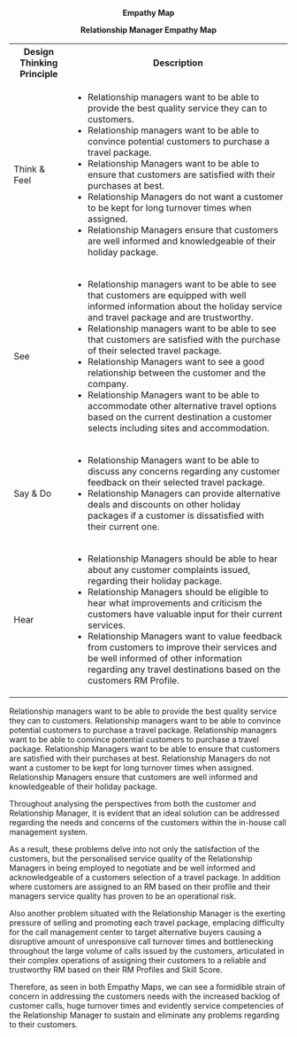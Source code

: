 <p align="center">
  <b>Empathy Map</b>
  
 <p align="center">
  <b>Relationship Manager Empathy Map</b>
  
  <p align="center">

<table style="width: 100%">
  <tr>
    <th>Design Thinking Principle</th>
    <th>Description</th>
  </tr>
  
  <tr>
  <td>Think & Feel</td>
  <td>
    <ul>
      <li>Relationship managers want to be able to provide the best quality service they can to customers.</li>
      <li>Relationship managers want to be able to convince potential customers to purchase a travel package.</li>
<li>Relationship Managers want to be able to ensure that customers are satisfied with their purchases at best.</li>
<li>Relationship Managers do not want a customer to be kept for long turnover times when assigned. </li>
<li>Relationship Managers ensure that customers are well informed and knowledgeable of their holiday package.</li>
      </ul>
  </td>
  
  <tr>
  <td>See</td>
  <td>
    <ul>
      <li>Relationship managers want to be able to see that customers are equipped with well informed information about the holiday service and travel package and are trustworthy.</li>
<li>Relationship managers want to be able to see that customers are satisfied with the purchase of their selected travel package.</li>
      <li>Relationship Managers want to see a good relationship between the customer and the company.</li>
<li>Relationship Managers want to be able to accommodate other alternative travel options based on the current destination a customer selects including sites and accommodation.</li>
      </ul>
  </td>
  
  <tr>
  <td>Say & Do</td>
  <td>
    <ul>
      <li>Relationship Managers want to be able to discuss any concerns regarding any customer feedback on their selected travel package.</li>
<li>Relationship Managers can provide alternative deals and discounts on other holiday packages if a customer is dissatisfied with their current one.</li>
      </ul>
  </td>
  
  <tr>
  <td>Hear</td>
  <td>
    <ul>
      <li>Relationship Managers should be able to hear about any customer complaints issued, regarding their holiday package.</li>
<li>Relationship Managers should be eligible to hear what improvements and criticism the customers have valuable input for their current services.</li>
<li>Relationship Managers want to value feedback from customers to improve their services and be well informed of other information regarding any travel destinations based on the customers RM Profile.</li>
      </ul>
  </td>
</table>


Relationship managers want to be able to provide the best quality service they can to customers. Relationship managers want to be able to convince potential customers to purchase a travel package. Relationship managers want to be able to convince potential customers to purchase a travel package. Relationship Managers want to be able to ensure that customers are satisfied with their purchases at best. Relationship Managers do not want a customer to be kept for long turnover times when assigned. Relationship Managers ensure that customers are well informed and knowledgeable of their holiday package.


Throughout analysing the perspectives from both the customer and Relationship Manager, it is evident that an ideal solution can be 
addressed regarding the needs and concerns of the customers within the in-house call management system. 

As a result, these problems delve into not only the satisfaction of the customers, but the personalised service quality of the 
Relationship Managers in being employed to negotiate and be well informed and acknowledgeable of a customers selection 
of a travel package. In addition where customers are assigned to an RM based on their profile and their managers service quality has proven to be an operational risk. 

Also another problem situated with the Relationship Manager is the exerting pressure of selling and promoting each travel package, 
emplacing difficulty for the call management center to target alternative buyers causing a disruptive amount of unresponsive call turnover 
times and bottlenecking throughout the large volume of calls issued by the customers, articulated in their complex operations of
assigning their customers to a reliable and trustworthy RM based on their RM Profiles and Skill Score. 

Therefore, as seen in both Empathy Maps, we can see a formidible strain of concern in addressing the customers needs with the increased
backlog of customer calls, huge turnover times and evidently service competencies of the Relationship Manager to sustain and eliminate any 
problems regarding to their customers.

